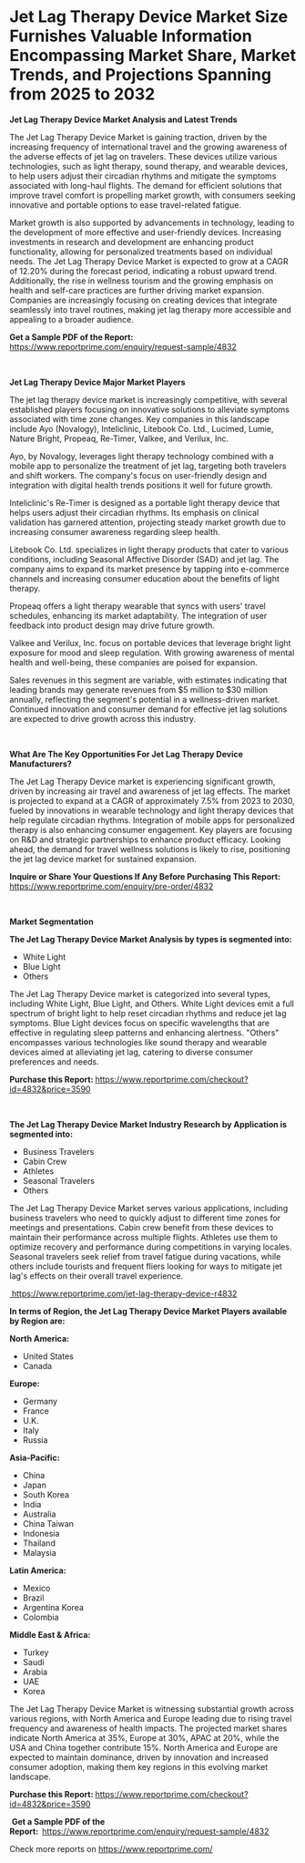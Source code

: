<p><h1>Jet Lag Therapy Device Market Size Furnishes Valuable Information Encompassing Market Share, Market Trends, and Projections Spanning from 2025 to 2032</h1></p><p><strong>Jet Lag Therapy Device Market Analysis and Latest Trends</strong></p>
<p><p>The Jet Lag Therapy Device Market is gaining traction, driven by the increasing frequency of international travel and the growing awareness of the adverse effects of jet lag on travelers. These devices utilize various technologies, such as light therapy, sound therapy, and wearable devices, to help users adjust their circadian rhythms and mitigate the symptoms associated with long-haul flights. The demand for efficient solutions that improve travel comfort is propelling market growth, with consumers seeking innovative and portable options to ease travel-related fatigue.</p><p>Market growth is also supported by advancements in technology, leading to the development of more effective and user-friendly devices. Increasing investments in research and development are enhancing product functionality, allowing for personalized treatments based on individual needs. The Jet Lag Therapy Device Market is expected to grow at a CAGR of 12.20% during the forecast period, indicating a robust upward trend. Additionally, the rise in wellness tourism and the growing emphasis on health and self-care practices are further driving market expansion. Companies are increasingly focusing on creating devices that integrate seamlessly into travel routines, making jet lag therapy more accessible and appealing to a broader audience.</p></p>
<p><strong>Get a Sample PDF of the Report:&nbsp;</strong> <a href="https://www.reportprime.com/enquiry/request-sample/4832?utm_campaign=2642&utm_medium=2&utm_source=Github&utm_content=ia&utm_term=19032025&utm_id=jet-lag-therapy-device">https://www.reportprime.com/enquiry/request-sample/4832</a></p>
<p>&nbsp;</p>
<p><strong>Jet Lag Therapy Device Major Market Players</strong></p>
<p><p>The jet lag therapy device market is increasingly competitive, with several established players focusing on innovative solutions to alleviate symptoms associated with time zone changes. Key companies in this landscape include Ayo (Novalogy), Inteliclinic, Litebook Co. Ltd., Lucimed, Lumie, Nature Bright, Propeaq, Re-Timer, Valkee, and Verilux, Inc.</p><p>Ayo, by Novalogy, leverages light therapy technology combined with a mobile app to personalize the treatment of jet lag, targeting both travelers and shift workers. The company's focus on user-friendly design and integration with digital health trends positions it well for future growth.</p><p>Inteliclinic's Re-Timer is designed as a portable light therapy device that helps users adjust their circadian rhythms. Its emphasis on clinical validation has garnered attention, projecting steady market growth due to increasing consumer awareness regarding sleep health.</p><p>Litebook Co. Ltd. specializes in light therapy products that cater to various conditions, including Seasonal Affective Disorder (SAD) and jet lag. The company aims to expand its market presence by tapping into e-commerce channels and increasing consumer education about the benefits of light therapy.</p><p>Propeaq offers a light therapy wearable that syncs with users' travel schedules, enhancing its market adaptability. The integration of user feedback into product design may drive future growth.</p><p>Valkee and Verilux, Inc. focus on portable devices that leverage bright light exposure for mood and sleep regulation. With growing awareness of mental health and well-being, these companies are poised for expansion.</p><p>Sales revenues in this segment are variable, with estimates indicating that leading brands may generate revenues from $5 million to $30 million annually, reflecting the segment's potential in a wellness-driven market. Continued innovation and consumer demand for effective jet lag solutions are expected to drive growth across this industry.</p></p>
<p>&nbsp;</p>
<p><strong>What Are The Key Opportunities For Jet Lag Therapy Device Manufacturers?</strong></p>
<p><p>The Jet Lag Therapy Device market is experiencing significant growth, driven by increasing air travel and awareness of jet lag effects. The market is projected to expand at a CAGR of approximately 7.5% from 2023 to 2030, fueled by innovations in wearable technology and light therapy devices that help regulate circadian rhythms. Integration of mobile apps for personalized therapy is also enhancing consumer engagement. Key players are focusing on R&D and strategic partnerships to enhance product efficacy. Looking ahead, the demand for travel wellness solutions is likely to rise, positioning the jet lag device market for sustained expansion.</p></p>
<p><strong>Inquire or Share Your Questions If Any Before Purchasing This Report:</strong> <a href="https://www.reportprime.com/enquiry/pre-order/4832?utm_campaign=2642&utm_medium=2&utm_source=Github&utm_content=ia&utm_term=19032025&utm_id=jet-lag-therapy-device">https://www.reportprime.com/enquiry/pre-order/4832</a></p>
<p>&nbsp;</p>
<p><strong>Market Segmentation</strong></p>
<p><strong>The Jet Lag Therapy Device Market Analysis by types is segmented into:</strong></p>
<p><ul><li>White Light</li><li>Blue Light</li><li>Others</li></ul></p>
<p><p>The Jet Lag Therapy Device market is categorized into several types, including White Light, Blue Light, and Others. White Light devices emit a full spectrum of bright light to help reset circadian rhythms and reduce jet lag symptoms. Blue Light devices focus on specific wavelengths that are effective in regulating sleep patterns and enhancing alertness. "Others" encompasses various technologies like sound therapy and wearable devices aimed at alleviating jet lag, catering to diverse consumer preferences and needs.</p></p>
<p><strong>Purchase this Report:&nbsp;</strong><a href="https://www.reportprime.com/checkout?id=4832&price=3590&utm_campaign=2642&utm_medium=2&utm_source=Github&utm_content=ia&utm_term=19032025&utm_id=jet-lag-therapy-device">https://www.reportprime.com/checkout?id=4832&price=3590</a></p>
<p>&nbsp;</p>
<p><strong>The Jet Lag Therapy Device Market Industry Research by Application is segmented into:</strong></p>
<p><ul><li>Business Travelers</li><li>Cabin Crew</li><li>Athletes</li><li>Seasonal Travelers</li><li>Others</li></ul></p>
<p><p>The Jet Lag Therapy Device Market serves various applications, including business travelers who need to quickly adjust to different time zones for meetings and presentations. Cabin crew benefit from these devices to maintain their performance across multiple flights. Athletes use them to optimize recovery and performance during competitions in varying locales. Seasonal travelers seek relief from travel fatigue during vacations, while others include tourists and frequent fliers looking for ways to mitigate jet lag's effects on their overall travel experience.</p></p>
<p><a href="https://www.reportprime.com/jet-lag-therapy-device-r4832?utm_campaign=2642&utm_medium=2&utm_source=Github&utm_content=ia&utm_term=19032025&utm_id=jet-lag-therapy-device">&nbsp;https://www.reportprime.com/jet-lag-therapy-device-r4832</a></p>
<p><strong>In terms of Region, the Jet Lag Therapy Device Market Players available by Region are:</strong></p>
<p>
    <p> <strong> North America: </strong>
        <ul>
            <li>United States</li>
            <li>Canada</li>
        </ul>
        </p> 
    <p> <strong> Europe: </strong>
        <ul>
            <li>Germany</li>
            <li>France</li>
            <li>U.K.</li>
            <li>Italy</li>
            <li>Russia</li>
        </ul>
        </p> 
    <p> <strong> Asia-Pacific: </strong>
        <ul>
            <li>China</li>
            <li>Japan</li>
            <li>South Korea</li>
            <li>India</li>
            <li>Australia</li>
            <li>China Taiwan</li>
            <li>Indonesia</li>
            <li>Thailand</li>
            <li>Malaysia</li>
        </ul>
        </p> 
    <p> <strong> Latin America: </strong>
        <ul>
            <li>Mexico</li>
            <li>Brazil</li>
            <li>Argentina Korea</li>
            <li>Colombia</li>
        </ul>
        </p> 
    <p> <strong> Middle East & Africa: </strong>
        <ul>
            <li>Turkey</li>
            <li>Saudi</li>
            <li>Arabia</li>
            <li>UAE</li>
            <li>Korea</li>
        </ul>
    </p>
    </p>
<p><p>The Jet Lag Therapy Device Market is witnessing substantial growth across various regions, with North America and Europe leading due to rising travel frequency and awareness of health impacts. The projected market shares indicate North America at 35%, Europe at 30%, APAC at 20%, while the USA and China together contribute 15%. North America and Europe are expected to maintain dominance, driven by innovation and increased consumer adoption, making them key regions in this evolving market landscape.</p></p>
<p><strong>Purchase this Report: </strong><a href="https://www.reportprime.com/checkout?id=4832&price=3590&utm_campaign=2642&utm_medium=2&utm_source=Github&utm_content=ia&utm_term=19032025&utm_id=jet-lag-therapy-device">https://www.reportprime.com/checkout?id=4832&price=3590</a></p>
<p>&nbsp;<strong>Get a Sample PDF of the Report:&nbsp;&nbsp;</strong><a href="https://www.reportprime.com/enquiry/request-sample/4832?utm_campaign=2642&utm_medium=2&utm_source=Github&utm_content=ia&utm_term=19032025&utm_id=jet-lag-therapy-device">https://www.reportprime.com/enquiry/request-sample/4832</a></p>
<p><strong></strong></p>
<p>Check more reports on <a href="https://www.reportprime.com/?utm_campaign=2642&utm_medium=2&utm_source=Github&utm_content=ia&utm_term=19032025&utm_id=jet-lag-therapy-device">https://www.reportprime.com/</a></p>